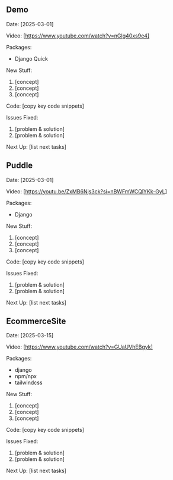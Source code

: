 ## Demo
Date: [2025-03-01]

Video: [https://www.youtube.com/watch?v=nGIg40xs9e4]

Packages:
- Django Quick

New Stuff:
1. [concept]
2. [concept]
3. [concept]

Code:
[copy key code snippets]

Issues Fixed:
1. [problem & solution]
2. [problem & solution]

Next Up:
[list next tasks]

## Puddle
Date: [2025-03-01]

Video: [https://youtu.be/ZxMB6Njs3ck?si=nBWFmWCQlYKk-GyL]

Packages:
- Django

New Stuff:
1. [concept]
2. [concept]
3. [concept]

Code:
[copy key code snippets]

Issues Fixed:
1. [problem & solution]
2. [problem & solution]

Next Up:
[list next tasks]

## EcommerceSite
Date: [2025-03-15]

Video: [https://www.youtube.com/watch?v=GUaUVhEBgyk]

Packages:
- django
- npm/npx
- tailwindcss

New Stuff:
1. [concept]
2. [concept]
3. [concept]

Code:
[copy key code snippets]

Issues Fixed:
1. [problem & solution]
2. [problem & solution]

Next Up:
[list next tasks]